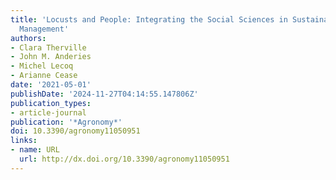 ```yaml
---
title: 'Locusts and People: Integrating the Social Sciences in Sustainable Locust
  Management'
authors:
- Clara Therville
- John M. Anderies
- Michel Lecoq
- Arianne Cease
date: '2021-05-01'
publishDate: '2024-11-27T04:14:55.147806Z'
publication_types:
- article-journal
publication: '*Agronomy*'
doi: 10.3390/agronomy11050951
links:
- name: URL
  url: http://dx.doi.org/10.3390/agronomy11050951
---
```

